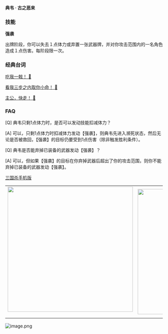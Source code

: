 
#### 典韦 · 古之恶来  

### 技能

**强袭**

出牌阶段，你可以失去１点体力或弃置一张武器牌，并对你攻击范围内的一名角色造成１点伤害。每阶段限一次。

### 经典台词


[吃我一戟！ 🎵](char_wei012_dub_ability1_1.mp3)

[看我三步之内取你小命！ 🎵](char_wei012_dub_ability1_2.mp3)

[主公，快走！ 🎵](char_wei012_dub_dead.mp3)


### FAQ

[Q] 典韦只剩1点体力时，是否可以发动技能扣减体力？

[A] 可以，只剩1点体力时扣减体力发动【强袭】，则典韦先进入濒死状态，然后无论是否被救回，【强袭】的目标仍要受到1点伤害（除非触发胜利条件）。



[Q] 典韦是否能弃掉已装备的武器发动【强袭】？

[A] 可以，但如果【强袭】的目标在你弃掉武器后超出了你的攻击范围，则你不能弃掉已装备的武器发动【强袭】。


 [三国杀手机版](https://apps.apple.com/cn/app/%E4%B8%89%E5%9B%BD%E6%9D%80%E9%97%AE%E9%A2%98%E7%AD%94%E7%96%91/id527602078)
    <div style="text-align: center"><table><tr>
    <td style="text-align: center">
<img src="https://is4-ssl.mzstatic.com/image/thumb/PurpleSource116/v4/1b/38/06/1b380673-fa07-7d70-76af-cc625e8e7894/97f20edf-1616-4b93-9e88-fbaebfe22faf_page-0.jpg/460x0w.webp" height="400">
</td>
<td style="text-align: center">
<img src="https://is5-ssl.mzstatic.com/image/thumb/PurpleSource126/v4/f6/ae/05/f6ae053d-def3-e9be-a991-74954202adad/7a500a3f-0dc0-4c7a-8287-6eed7e11d2b4_page-1.jpg/460x0w.webp" height="400">
</td>
<td style="text-align: center">
<img src="https://is2-ssl.mzstatic.com/image/thumb/PurpleSource126/v4/f3/38/97/f33897de-2a22-ec13-1832-60c35c10fe7c/7fbfdcd6-9f03-45ce-8dc1-bad59b0e5f5d_page-2.jpg/460x0w.webp" height="400">
</td>
<td style="text-align: center">
<img src="https://is2-ssl.mzstatic.com/image/thumb/PurpleSource116/v4/7c/bf/db/7cbfdbb7-8d99-a661-c3a7-bc4e3fdb840a/5e805d5e-b991-4341-bdf6-233a5dd8d703_page-3.jpg/460x0w.webp" height="400">
</td>
</tr>
</table>
</div>
    
 ![image.png](https://s2.loli.net/2022/01/10/Z85EF3hBpvU41oI.png)
